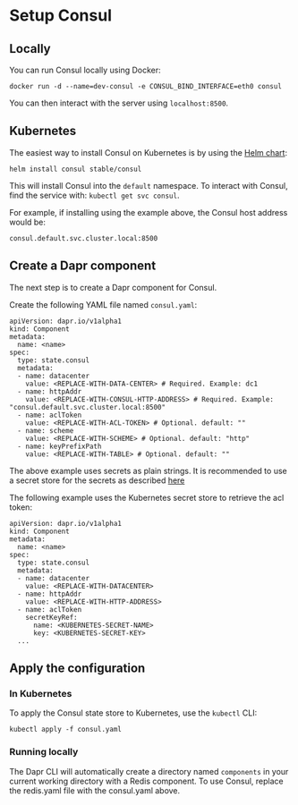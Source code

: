 # Setup Consul 

## Locally

You can run Consul locally using Docker:

```
docker run -d --name=dev-consul -e CONSUL_BIND_INTERFACE=eth0 consul
```

You can then interact with the server using `localhost:8500`.

## Kubernetes

The easiest way to install Consul on Kubernetes is by using the [Helm chart](https://github.com/helm/charts/tree/master/stable/consul):

```
helm install consul stable/consul
```

This will install Consul into the `default` namespace.
To interact with Consul, find the service with: `kubectl get svc consul`.

For example, if installing using the example above, the Consul host address would be:

`consul.default.svc.cluster.local:8500`

## Create a Dapr component

The next step is to create a Dapr component for Consul.

Create the following YAML file named `consul.yaml`:

```
apiVersion: dapr.io/v1alpha1
kind: Component
metadata:
  name: <name>
spec:
  type: state.consul
  metadata:
  - name: datacenter
    value: <REPLACE-WITH-DATA-CENTER> # Required. Example: dc1
  - name: httpAddr
    value: <REPLACE-WITH-CONSUL-HTTP-ADDRESS> # Required. Example: "consul.default.svc.cluster.local:8500"
  - name: aclToken
    value: <REPLACE-WITH-ACL-TOKEN> # Optional. default: ""
  - name: scheme
    value: <REPLACE-WITH-SCHEME> # Optional. default: "http"
  - name: keyPrefixPath
    value: <REPLACE-WITH-TABLE> # Optional. default: ""
```

The above example uses secrets as plain strings. It is recommended to use a secret store for the secrets as described [here](../../concepts/components/secrets.md)

The following example uses the Kubernetes secret store to retrieve the acl token:

```
apiVersion: dapr.io/v1alpha1
kind: Component
metadata:
  name: <name>
spec:
  type: state.consul
  metadata:
  - name: datacenter
    value: <REPLACE-WITH-DATACENTER>
  - name: httpAddr
    value: <REPLACE-WITH-HTTP-ADDRESS>
  - name: aclToken
    secretKeyRef:
      name: <KUBERNETES-SECRET-NAME>
      key: <KUBERNETES-SECRET-KEY>
  ...
```

## Apply the configuration

### In Kubernetes

To apply the Consul state store to Kubernetes, use the `kubectl` CLI:

```
kubectl apply -f consul.yaml
```

### Running locally

The Dapr CLI will automatically create a directory named `components` in your current working directory with a Redis component.
To use Consul, replace the redis.yaml file with the consul.yaml above.
